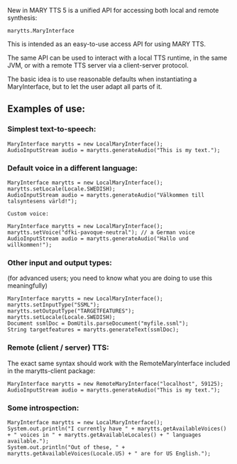 New in MARY TTS 5 is a unified API for accessing both local and remote synthesis:

    marytts.MaryInterface


This is intended as an easy-to-use access API for using MARY TTS.

The same API can be used to interact with a local TTS runtime, in the same JVM, or with a remote TTS server via a client-server protocol.

The basic idea is to use reasonable defaults when instantiating a MaryInterface, but to let the user adapt all parts of it.

## Examples of use:

### Simplest text-to-speech:

    MaryInterface marytts = new LocalMaryInterface();
    AudioInputStream audio = marytts.generateAudio("This is my text.");

### Default voice in a different language:

    MaryInterface marytts = new LocalMaryInterface();
    marytts.setLocale(Locale.SWEDISH);
    AudioInputStream audio = marytts.generateAudio("Välkommen till talsyntesens värld!");

    Custom voice:

    MaryInterface marytts = new LocalMaryInterface();
    marytts.setVoice("dfki-pavoque-neutral"); // a German voice
    AudioInputStream audio = marytts.generateAudio("Hallo und willkommen!");

### Other input and output types:

(for advanced users; you need to know what you are doing to use this meaningfully)

    MaryInterface marytts = new LocalMaryInterface();
    marytts.setInputType("SSML");
    marytts.setOutputType("TARGETFEATURES");
    marytts.setLocale(Locale.SWEDISH);
    Document ssmlDoc = DomUtils.parseDocument("myfile.ssml");
    String targetfeatures = marytts.generateText(ssmlDoc);


### Remote (client / server) TTS:

The exact same syntax should work with the RemoteMaryInterface included in the marytts-client package:

    MaryInterface marytts = new RemoteMaryInterface("localhost", 59125);
    AudioInputStream audio = marytts.generateAudio("This is my text.");

### Some introspection:

    MaryInterface marytts = new LocalMaryInterface();
    System.out.println("I currently have " + marytts.getAvailableVoices() + " voices in " + marytts.getAvailableLocales() + " languages available.");
    System.out.println("Out of these, " + marytts.getAvailableVoices(Locale.US) + " are for US English.");

